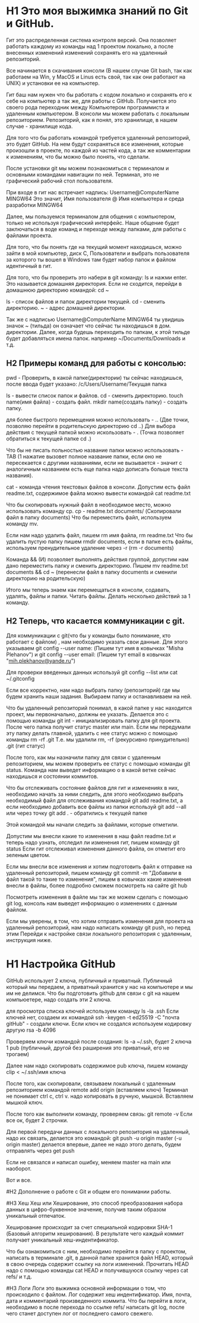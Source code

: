 # H1 Это моя выжимка знаний по Git и GitHub. 

Гит это распределенная система контроля версий. Она позволяет работать каждому из команды над 1 проектом локально, а после 
внесенных изменений изменений сохранять его на удаленный репозиторий. 

Все начинается в скачивания консоли (В нашем случае Git bash, так как работаем на Win, у MacOS и Linus есть свой, так как они 
работают на UNIX) и установки ее на компьютер.

Гит баш нам нужен что бы работать с кодом локально и сохранять его к себе на компьютер а так же, для работы с GitHub. 
Получается это своего рода переходник между Компьютером программиста и удаленным компьютером.
В консоли мы можем работать с локальным репозиторием. Репозиторий, как я понял, это хранилище, в нашем случае - хранилище кода.

Для того что бы работать командой требуется удаленный репозиторий, это будет GitHub. На нем будут сохраняться все изменения,
которые произошли в проекте, по каждой из частей кода, а так же комментарии к изменениям, что бы можно было понять, что сделали.

После установки git мы можем познакомиться с терминалом и основными командами навигации по ней.
Терминал, это не графический рабочий стол пользователя. 

При входе в гит нас встречает надпись: Username@ComputerName MINGW64 
Это значит, Имя пользователя @ Имя компьютера и среда разработки MINGW64 

Далее, мы пользуемся терминалом для общения с компьютером, только не используя графический интерфейс. 
Наше общение будет заключаться в воде команд и переходе между папками, для работы с файлами проекта.

Для того, что бы понять где на текущий момент находишься, можно зайти в мой компьютер, диск С, Пользователи и выбрать пользователя
за которого ты вошел в Windows там будет набор папок и файлом идентичный в гит.

Для того, что бы проверить это набери в git команду: ls и нажми enter. Это называется домашняя директория.
Если не сходится, перейди в домашнюю директорию командой: cd ~ 

ls - список файлов и папок директории текущей. 
cd - сменить директорию.
~ - адрес домашней директории.

Так же с надписью Username@ComputerName MINGW64 ты увидишь значок ~ (тильда) он означает что сейчас ты находишься в дом. директории.
Далее, когда будешь переходить по папкам, к этой тильде будет добавляться имена папок. например ~/Documents/Downloads и т.д.


## H2 Примеры команд для работы с консолью:

pwd - Проверить, в какой папке(директории) ты сейчас находишься, после ввода будет указано: /c/Users/Username/Текущая папка

ls - вывести список папок и файлов.
cd - сменить директорию.
touch name(имя файла) - создать файл.
mkdir name(создать папку) - создать папку.

для более быстрого перемещения можно использовать - .. (Две точки, позволяю перейти в родительскую директорию cd ..)
Для выбора действия с текущей папкой можно искользовать - . (Точка позволяет обратиться к текущей папке cd .)

Что бы не писать польностью название папки можно использовать - TAB (1 нажатие вызовет полное название папки, если оно не пересекается
с другими названиями, если не вызывается - значит с аналогичным названием есть еще папка надо дописать больше текста названия). 

cat - команда чтения текстовых файлов в консоли. Допустим есть файл readme.txt, содержимое файла можно вывести командой cat readme.txt

Что бы скопировать нужный файл в необходимое место, можно использовать команду cp. cp - readme.txt documents/ (Скопировали файл в папку documents)
Что бы переместить файл, используем команду mv. 

Если нам надо удалить файл, пишем rm имя файла, rm readme.txt
Что бы удалить пустую папку пишем rmdir documents, если в папке есть файлы, используем пренудительное удаление через -r (rm -r documents)

Команда && (И) позволяет выполнять действия группой, допустим нам дано переместить папку и сменить директорию.
Пишем mv readme.txt documents && cd ~ (перенесли файл в папку documents и сменили директорию на родительскую)

Итого мы теперь знаем как перемещаться в консоли, содавать, удалять, файлы и папки. Читать файлы. Делать несколько действий за 1 команду.

## H2 Теперь, что касается коммуникации с git. 

Для коммуникации с git(что бы у команды было понимание, кто работает с файлом) , нам необходимо указать свои данные. 
Для этого указываем git config --user name: (Пишем тут имя в ковычках "Misha Plehanov")
и git config --user email: (Пишем тут email в ковычках "mih.plekhanov@yande.ru")

Для проверки введенных данных используй git config --list или cat ~/.gitconfig

Если все корректно, нам надо выбрать папку (репозиторий) где мы будем хранить наши задания.
Выбираем папку и останавливаем на ней. 

Что бы удаленный репозиторий понимал, в какой папке у нас находится проект, мы первоначально, должны ее указать.
Делается это с помощью команды git int - инициализировать папку для git проекта. После чего папка получит статус master или main.
Если мы передумали эту папку делать главной, удалить с нее статус можно с помощью команды rm -rf .git
Т.е. мы удалили rm, -rf (рекурсивно принудительно) .git (гит статус)

После того, как мы назначили папку для связи с удаленным репозиторием, мы можем проверить ее статус с помощью команды git status. 
Команда нам выведет информацию о в какой ветке сейчас находишься и состоянии коммитов.

Что бы отслеживать состояние файлов для гит и изменениях в них, необходимо начать за ними следить, для этого необходимо выбрать необходимый
файл для отслеживания командой git add readme.txt, а если необходимо добавить все файлы из папки используй git add --all или через точку
git add . - обратились к текущей папке

Этой командой мы начали следить за файлами, которые отметили. 

Допустим мы внесли какие то изменения в наш файл readme.txt и теперь надо узнать, отследил ли изменения гит, пишем команду git status 
Если гит отслеживал изменения данного файла, он отметит его зеленым цветом. 

Если мы внесли все изменения и хотим подготовить файл к отправке на удаленный репозиторий, пишем команду 
git commit -m "Добавили в файл такой то такие то изменения", пишем в ковычках какие изменения внесли в файлы, более подробно сможем посмотреть
на сайте git hub

Посмотреть изменения в файле мы так же можем сделать с помощью git log, консоль нам выведет информацию о изменениях с данным файлом.

Если мы уверены, в том, что хотим отправить изменения для проекта на удаленный репозиторий, нам надо написать команду git push, но перед этим
Перейди к настройке связи локального репозитория с удаленным, инструкция ниже.

# H1 Настройка GitHub

GitHub использует 2 ключа, публичный и приватный. Публичный который мы передаем, а приватный хранится у нас на компьютере и мы им не делимся.
Что бы подготовить github для связи с git на нашем компьюетере, надо создать эти 2 ключа. 

для просмотра списка ключей используем команду ls -la .ssh
Если ключей нет, создаем их командой ssh -keygen -t ed25519 -C "почта gitHub" - создали ключи. 
Если ключ не создался используем кодировку другую rsa -b 4096

Проверяем ключи командой после создания:  ls -a ~/.ssh, будет 2 ключа 1 pub (публичный, другой без раширения это приватный, его не трогаем)

Далее нам надо скопировать содержимое pub ключа, пишем команду clip < ~/.ssh/имя ключа

После того, как скопировали, связываем локальный с удаленным репозиторием командой remote add origin (вставляем ключ)
Терминал не понимает ctrl c, ctrl v. надо копировать в ручную, мышкой. Вставляем мышкой ключ.

После того как выполнили команду, проверяем связь: git remote -v
Если все ок, будет 2 строчки. 

Для первой передачи данных с локального репозитория на удаленный, надо их связать, делается это командой:
git push -u origin master (-u origin master) делается впервые, далее не надо этого делать, будем отправлять через get push 

Если не связался и написал ошибку, меняем master на main или наоборот. 

Вот и все.

 
#H2 Дополнение о работе с Git и общем его понимании работы.

#H3 Хеш
Хеш или Хеширование, это способ преобразования набора данных в цифро-буквенное значение, получив таким образом уникальный отпечаток.

Хеширование происходит за счет специальной кодировки SHA-1 (Базовый алгоритм хеширования). В результате чего каждый коммит получает уникальный
хеш-индентификатор. 

Что бы ознакомиться с ним, необходимо перейти в папку с проектом, написать в терминале .git, в данной папке хранится файл HEAD, который
в свою очередь содержит ссылку на логи изменений. Прочитать HEAD надо с помощью команды cat HEAD и получившуюся ссылку через cat refs/ и т.д.

#H3 Логи
Логи это выжимка основной информации о том, что происходило с файлом. Лог содержит хеш индентификатор. Имя, почта, дата и комментарий произведенного коммита.
Что бы перейти в логи, необходимо в после перехода по ссылке refs/ написать git log, после чего станет доступен лог от последнего самого свежего. 




